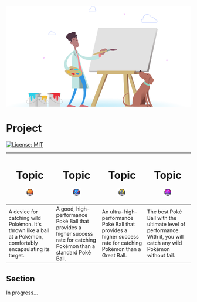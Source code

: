 <p align="center"><img src="img/pupadoo.svg"></p>

[//]: # (TODO: Add MIT License)
[//]: # (TODO: Implement Travis or Circle CI)

# Project

[![License: MIT](https://img.shields.io/badge/License-MIT-grey.svg)](https://opensource.org/licenses/MIT)


| <h1 align="center">Topic</h1><p align="center"><img  src="img/pokeball.png"></p> | <h1 align="center">Topic</h1><p align="center"><img src="img/greatball.png"></p> | <h1 align="center">Topic</h1><p align="center"><img src="img/ultraball.png"></p> | <h1 align="center">Topic</h1><p align="center"><img src="img/masterball.png"></p> |
| :------------------------| :--------------------- | :---------------------- | :---------------------- |
|	A device for catching wild Pokémon. It's thrown like a ball at a Pokémon, comfortably encapsulating its target. | A good, high-performance Poké Ball that provides a higher success rate for catching Pokémon than a standard Poké Ball. | An ultra-high-performance Poké Ball that provides a higher success rate for catching Pokémon than a Great Ball. | The best Poké Ball with the ultimate level of performance. With it, you will catch any wild Pokémon without fail.

## Section

In progress...